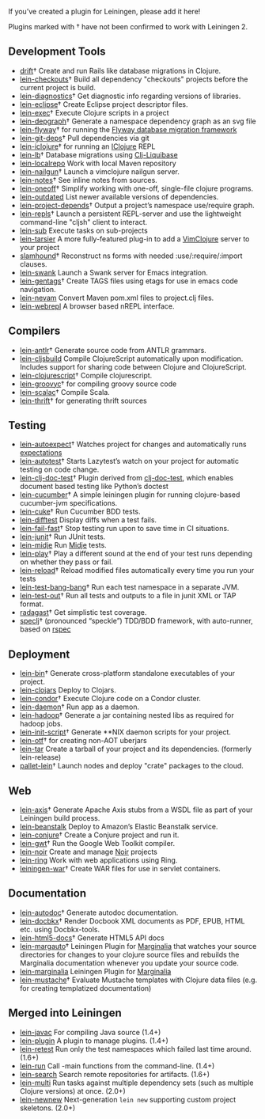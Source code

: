 <!-- -*- auto-fill-function: nil -*-
    In order to support sorting plugins alphabetically, please keep each plugin on its own line. -->

If you’ve created a plugin for Leiningen, please add it here!

Plugins marked with † have not been confirmed to work with Leiningen 2.

## Development Tools

-   [drift](http://github.com/macourtney/drift)† Create and run Rails like database migrations in Clojure.
-   [lein-checkouts](https://github.com/guv/lein-checkouts)† Build all dependency "checkouts" projects before the current project is build.
-   [lein-diagnostics](https://github.com/robwolfe/lein-diagnostics/)† Get diagnostic info regarding versions of libraries.
-   [lein-eclipse](https://github.com/abrenk/lein-eclipse)† Create Eclipse project descriptor files.
-   [lein-exec](https://github.com/kumarshantanu/lein-exec)† Execute Clojure scripts in a project
-   [lein-depgraph](https://github.com/kurtharriger/clojure-dependency-grapher)† Generate a namespace dependency graph as an svg file
-   [lein-flyway](https://github.com/teropa/lein-flyway)† for running the [Flyway database migration framework](http://code.google.com/p/flyway)
-   [lein-git-deps](https://github.com/tobyhede/lein-git-deps)† Pull dependencies via git
-   [lein-iclojure](https://github.com/cosmin/lein-iclojure)† for running an [IClojure](https://github.com/cosmin/IClojure) REPL
-   [lein-lb](https://bitbucket.org/kumarshantanu/lein-lb)† Database migrations using [Clj-Liquibase](https://bitbucket.org/kumarshantanu/clj-liquibase)
-   [lein-localrepo](https://github.com/kumarshantanu/lein-localrepo) Work with local Maven repository
-   [lein-nailgun](https://github.com/mrowl/lein-nailgun)† Launch a vimclojure nailgun server.
-   [lein-notes](https://github.com/taweili/lein-notes)† See inline notes from sources.
-   [lein-oneoff](https://github.com/mtyaka/lein-oneoff)† Simplify working with one-off, single-file clojure programs.
-   [lein-outdated](https://github.com/ato/lein-outdated) List newer available versions of dependencies.
-   [lein-project-depends](https://github.com/hugoduncan/lein-namespace-depends)† Output a project’s namespace use/require graph.
-   [lein-repls](https://github.com/franks42/lein-repls)† Launch a persistent REPL-server and use the lightweight command-line "cljsh" client to interact.
-   [lein-sub](https://github.com/kumarshantanu/lein-sub) Execute tasks on sub-projects
-   [lein-tarsier](https://github.com/sattvik/lein-tarsier) A more fully-featured plug-in to add a [VimClojure](http://www.vim.org/scripts/script.php?script_id=2501) server to your project
-   [slamhound](http://github.com/technomancy/slamhound)† Reconstruct ns forms with needed :use/:require/:import clauses.
-   [lein-swank](http://github.com/technomancy/swank-clojure) Launch a Swank server for Emacs integration.
-   [lein-gentags](https://github.com/snewman/lein-gentags)† Create TAGS files using etags for use in emacs code navigation.
-   [lein-nevam](https://github.com/thickey/lein-nevam) Convert Maven pom.xml files to project.clj files.
-   [lein-webrepl](https://github.com/zoka/lein-webrepl) A browser based nREPL interface.

## Compilers

-   [lein-antlr](http://github.com/alexhall/lein-antlr)† Generate source code from ANTLR grammars.
-   [lein-cljsbuild](http://github.com/emezeske/lein-cljsbuild) Compile ClojureScript automatically upon modification. Includes support for sharing code between Clojure and ClojureScript.
-   [lein-clojurescript](http://github.com/bartonj/lein-clojurescript)† Compile clojurescript.
-   [lein-groovyc](https://github.com/kurtharriger/lein-groovyc)† for compiling groovy source code
-   [lein-scalac](https://github.com/technomancy/lein-scalac)† Compile Scala.
-   [lein-thrift](https://github.com/kurtharriger/lein-thrift)† for generating thrift sources

## Testing

-   [lein-autoexpect](https://github.com/jakemcc/lein-autoexpect)† Watches project for changes and automatically runs [expectations](https://github.com/jaycfields/expectations)
-   [lein-autotest](http://github.com/dakrone/lein-autotest)† Starts Lazytest’s watch on your project for automatic testing on code change.
-   [lein-clj-doc-test](https://github.com/newfoundresearch/lein-clj-doc-test)† Plugin derived from [clj-doc-test](https://github.com/Kobold/clj-doc-test/), which enables document based testing like Python’s doctest
-   [lein-cucumber](https://github.com/nilswloka/lein-cucumber)† A simple leiningen plugin for running clojure-based cucumber-jvm specifications. 
-   [lein-cuke](http://github.com/mjul/lein-cuke)† Run Cucumber BDD tests.
-   [lein-difftest](http://github.com/brentonashworth/lein-difftest) Display diffs when a test fails.
-   [lein-fail-fast](http://github.com/pjstadig/lein-fail-fast)† Stop testing run upon to save time in CI situations.
-   [lein-junit](https://github.com/febeling/lein-junit)† Run JUnit tests.
-   [lein-midje](https://github.com/marick/lein-midje) Run [Midje](http://github.com/marick/Midje/blob/master/README.md) tests.
-   [lein-play](http://github.com/technomancy/lein-play)† Play a different sound at the end of your test runs depending on whether they pass or fail.
-   [lein-reload](https://github.com/paraseba/lein-reload)† Reload modified files automatically every time you run your tests
-   [lein-test-bang-bang](https://github.com/joegallo/lein-test-bang-bang)† Run each test namespace in a separate JVM.
-   [lein-test-out](https://github.com/arohner/lein-test-out)† Run all tests and outputs to a file in junit XML or TAP format.
-   [radagast](http://github.com/Seajure/radagast)† Get simplistic test coverage.
-   [speclj](https://github.com/slagyr/speclj)† (pronounced “speckle”) TDD/BDD framework, with auto-runner, based on [rspec](http://rspec.info/)

## Deployment

-   [lein-bin](https://github.com/Raynes/lein-bin)† Generate cross-platform standalone executables of your project.
-   [lein-clojars](https://github.com/ato/lein-clojars) Deploy to Clojars.
-   [lein-condor](http://github.com/gilesc/lein-condor)† Execute Clojure code on a Condor cluster.
-   [lein-daemon](http://github.com/arohner/lein-daemon)† Run app as a daemon.
-   [lein-hadoop](http://github.com/ndimiduk/lein-hadoop)† Generate a jar containing nested libs as required for hadoop jobs.
-   [lein-init-script](http://github.com/zkim/leiningen-init-script)† Generate **NIX daemon scripts for your project.
-   [lein-otf](https://github.com/timmc/lein-otf)† for creating non-AOT uberjars
-   [lein-tar](http://github.com/technomancy/lein-tar) Create a tarball of your project and its dependencies. (formerly lein-release)
-   [pallet-lein](http://github.com/pallet/pallet-lein)† Launch nodes and deploy "crate" packages to the cloud.

## Web

-   [lein-axis](https://github.com/jaley/lein-axis)† Generate Apache Axis stubs from a WSDL file as part of your Leiningen build process.
-   [lein-beanstalk](https://github.com/weavejester/lein-beanstalk) Deploy to Amazon’s Elastic Beanstalk service.
-   [lein-conjure](http://github.com/macourtney/Conjure)† Create a Conjure project and run it.
-   [lein-gwt](http://github.com/teropa/lein-gwt)† Run the Google Web Toolkit compiler.
-   [lein-noir](https://github.com/ibdknox/lein-noir) Create and manage [Noir](http://www.webnoir.org) projects
-   [lein-ring](https://github.com/weavejester/lein-ring) Work with web applications using Ring.
-   [leiningen-war](http://github.com/alienscience/leiningen-war)† Create WAR files for use in servlet containers.

## Documentation

-   [lein-autodoc](https://github.com/tomfaulhaber/lein-autodoc)† Generate autodoc documentation.
-   [lein-docbkx](https://github.com/kumarshantanu/lein-docbkx)† Render Docbook XML documents as PDF, EPUB, HTML etc. using Docbkx-tools.
-   [lein-html5-docs](https://github.com/tsdh/lein-html5-docs)† Generate HTML5 API docs
-   [lein-margauto](https://github.com/kyleburton/lein-margauto)† Leiningen Plugin for [Marginalia](https://github.com/fogus/marginalia) that watches your source directories for changes to your clojure source files and rebuilds the Marginalia documentation whenever you update your source code.
-   [lein-marginalia](https://github.com/fogus/lein-marginalia) Leiningen Plugin for [Marginalia](https://github.com/fogus/marginalia)
-   [lein-mustache](https://github.com/achin/lein-mustache)† Evaluate Mustache templates with Clojure data files (e.g. for creating templatized documentation)  

## Merged into Leiningen

-   [lein-javac](https://github.com/antoniogarrote/lein-javac) For compiling Java source (1.4+)
-   [lein-plugin](http://github.com/trptcolin/lein-plugin) A plugin to manage plugins. (1.4+)
-   [lein-retest](http://github.com/technomancy/lein-retest) Run only the test namespaces which failed last time around. (1.6+)
-   [lein-run](http://github.com/sids/lein-run) Call -main functions from the command-line. (1.4+)
-   [lein-search](http://github.com/Licenser/lein-search) Search remote repositories for artifacts. (1.6+)
-   [lein-multi](http://github.com/maravillas/lein-multi) Run tasks against multiple dependency sets (such as multiple Clojure versions) at once. (2.0+)
-   [lein-newnew](https://github.com/Raynes/lein-newnew) Next-generation `lein new` supporting custom project skeletons. (2.0+)
